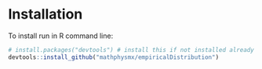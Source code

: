 # Installation
To install run in R command line:

```R
# install.packages("devtools") # install this if not installed already
devtools::install_github("mathphysmx/empiricalDistribution")
```
